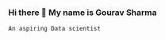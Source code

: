 ### Hi there 👋 My name is Gourav Sharma
    An aspiring Data scientist

<!--
**acoustician/acoustician** is a ✨ _special_ ✨ repository because its `README.md` (this file) appears on your GitHub profile.

Here are some ideas to get you started:

- 🔭 I’m currently working on Machine learning
- 🌱 I’m currently learning Artificial inteligence
- 👯 I’m looking to collaborate on Data Science projects
- 💬 Ask me about you want to know.
- 📫 How to reach me: sharma,gourav.9617@gmail.com
- 😄 Nick name acoustician.
